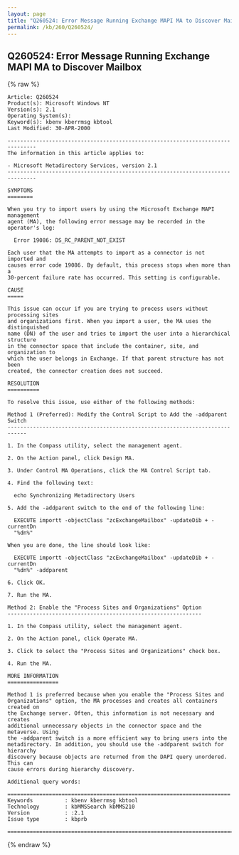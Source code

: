 ```yaml
---
layout: page
title: "Q260524: Error Message Running Exchange MAPI MA to Discover Mailbox"
permalink: /kb/260/Q260524/
---
```


## Q260524: Error Message Running Exchange MAPI MA to Discover Mailbox

{% raw %}

	Article: Q260524
	Product(s): Microsoft Windows NT
	Version(s): 2.1
	Operating System(s): 
	Keyword(s): kbenv kberrmsg kbtool
	Last Modified: 30-APR-2000
	
	-------------------------------------------------------------------------------
	The information in this article applies to:
	
	- Microsoft Metadirectory Services, version 2.1 
	-------------------------------------------------------------------------------
	
	SYMPTOMS
	========
	
	When you try to import users by using the Microsoft Exchange MAPI management
	agent (MA), the following error message may be recorded in the operator's log:
	
	  Error 19086: DS_RC_PARENT_NOT_EXIST
	
	Each user that the MA attempts to import as a connector is not imported and
	causes error code 19086. By default, this process stops when more than a
	30-percent failure rate has occurred. This setting is configurable.
	
	CAUSE
	=====
	
	This issue can occur if you are trying to process users without processing sites
	and organizations first. When you import a user, the MA uses the distinguished
	name (DN) of the user and tries to import the user into a hierarchical structure
	in the connector space that include the container, site, and organization to
	which the user belongs in Exchange. If that parent structure has not been
	created, the connector creation does not succeed.
	
	RESOLUTION
	==========
	
	To resolve this issue, use either of the following methods:
	
	Method 1 (Preferred): Modify the Control Script to Add the -addparent Switch
	----------------------------------------------------------------------------
	
	1. In the Compass utility, select the management agent.
	
	2. On the Action panel, click Design MA.
	
	3. Under Control MA Operations, click the MA Control Script tab.
	
	4. Find the following text:
	
	  echo Synchronizing Metadirectory Users
	
	5. Add the -addparent switch to the end of the following line:
	
	  EXECUTE importt -objectClass "zcExchangeMailbox" -updateDib + -currentDn
	  "%dn%"
	
	When you are done, the line should look like:
	
	  EXECUTE importt -objectClass "zcExchangeMailbox" -updateDib + -currentDn
	  "%dn%" -addparent
	
	6. Click OK.
	
	7. Run the MA.
	
	Method 2: Enable the "Process Sites and Organizations" Option
	-------------------------------------------------------------
	
	1. In the Compass utility, select the management agent.
	
	2. On the Action panel, click Operate MA.
	
	3. Click to select the "Process Sites and Organizations" check box.
	
	4. Run the MA.
	
	MORE INFORMATION
	================
	
	Method 1 is preferred because when you enable the "Process Sites and
	Organizations" option, the MA processes and creates all containers created on
	the Exchange server. Often, this information is not necessary and creates
	additional unnecessary objects in the connector space and the metaverse. Using
	the -addparent switch is a more efficient way to bring users into the
	metadirectory. In addition, you should use the -addparent switch for hierarchy
	discovery because objects are returned from the DAPI query unordered. This can
	cause errors during hierarchy discovery.
	
	Additional query words:
	
	======================================================================
	Keywords          : kbenv kberrmsg kbtool 
	Technology        : kbMMSSearch kbMMS210
	Version           : :2.1
	Issue type        : kbprb
	
	=============================================================================
	

{% endraw %}
